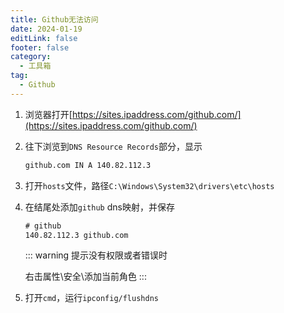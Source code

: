 ```yaml
---
title: Github无法访问
date: 2024-01-19
editLink: false
footer: false
category:
  - 工具箱
tag:
  - Github
---
```



1. 浏览器打开[https://sites.ipaddress.com/github.com/](https://sites.ipaddress.com/github.com/)

2. 往下浏览到`DNS Resource Records`部分，显示

    ```txt
    github.com IN A 140.82.112.3
    ```

3. 打开`hosts`文件，路径`C:\Windows\System32\drivers\etc\hosts`
4. 在结尾处添加`github` dns映射，并保存

    ```txt
    # github
    140.82.112.3 github.com
    ```

    ::: warning
    提示没有权限或者错误时

    右击属性\安全\添加当前角色
    :::

5. 打开`cmd`，运行`ipconfig/flushdns`
